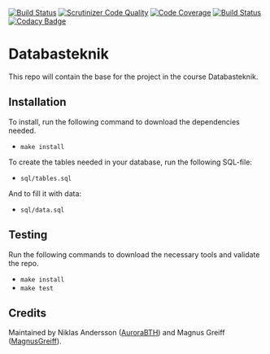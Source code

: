[![Build Status](https://travis-ci.org/aurora-munge/databasteknik.svg?branch=master)](https://travis-ci.org/aurora-munge/databasteknik)
[![Scrutinizer Code Quality](https://scrutinizer-ci.com/g/aurora-munge/databasteknik/badges/quality-score.png?b=master)](https://scrutinizer-ci.com/g/aurora-munge/databasteknik/?branch=master)
[![Code Coverage](https://scrutinizer-ci.com/g/aurora-munge/databasteknik/badges/coverage.png?b=master)](https://scrutinizer-ci.com/g/aurora-munge/databasteknik/?branch=master)
[![Build Status](https://scrutinizer-ci.com/g/aurora-munge/databasteknik/badges/build.png?b=master)](https://scrutinizer-ci.com/g/aurora-munge/databasteknik/build-status/master)
[![Codacy Badge](https://api.codacy.com/project/badge/Grade/18225f2d9efa471bb2469e4b57218b48)](https://www.codacy.com/app/MagnusGreiff/databasteknik?utm_source=github.com&amp;utm_medium=referral&amp;utm_content=aurora-munge/databasteknik&amp;utm_campaign=Badge_Grade)

# Databasteknik

This repo will contain the base for the project in the course Databasteknik.

## Installation

To install, run the following command to download the dependencies needed.

* ```make install```

To create the tables needed in your database, run the following SQL-file:

* ```sql/tables.sql```

And to fill it with data:

* ```sql/data.sql```

## Testing

Run the following commands to download the necessary tools and validate the repo.

* ```make install```
* ```make test```

## Credits

Maintained by Niklas Andersson ([AuroraBTH](https://github.com/AuroraBTH)) and Magnus Greiff ([MagnusGreiff](https://github.com/MagnusGreiff)).
